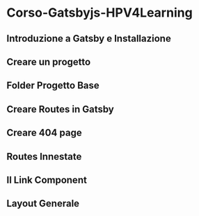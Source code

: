 
# Corso-Gatsbyjs-HPV4Learning

## Introduzione a Gatsby e Installazione


## Creare un progetto

## Folder Progetto Base

## Creare Routes in Gatsby

## Creare 404 page

## Routes Innestate

## Il Link Component

## Layout Generale